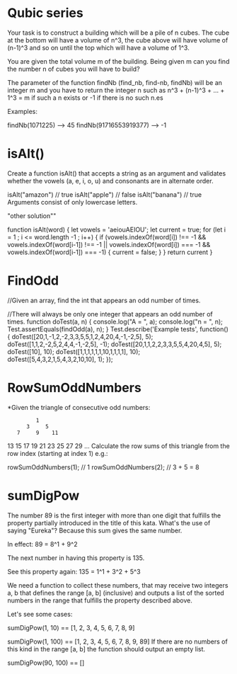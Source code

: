 # Qubic series
Your task is to construct a building which 
will be a pile of n cubes.
 The cube at the bottom will have a volume of 
n^3, the cube above will have volume 
 of (n-1)^3 and so on until the top which will 
have a volume of 1^3.

You are given the total volume m of the building.
 Being given m can you 
find the number n of cubes you will have
 to build?

The parameter of the 
function findNb (find_nb, find-nb, findNb) 
will be an integer
 m and you have to return the integer n such 
as n^3 + (n-1)^3 + ... + 1^3 = m 
 if such a n exists or -1 if there is no such n.es

Examples:

findNb(1071225) --> 45
findNb(91716553919377) --> -1


# isAlt()
Create a function isAlt() that accepts a string as an argument and validates whether the vowels (a, e, i, o, u) and consonants are in alternate order.

isAlt("amazon")
// true
isAlt("apple")
// false
isAlt("banana")
// true
Arguments consist of only lowercase letters.

"other solution""

function isAlt(word) {
  let vowels = 'aeiouAEIOU';
  let current = true;
  for (let i = 1 ; i <= word.length -1 ; i++) {
    if (vowels.indexOf(word[i]) !== -1 && vowels.indexOf(word[i-1]) !== -1 || 
      vowels.indexOf(word[i]) === -1 && vowels.indexOf(word[i-1]) === -1) {
      current = false;
    }
  }
  return current
}


# FindOdd

//Given an array, find the int that appears an odd number of times.

//There will always be only one integer that appears an odd number of times.
function doTest(a, n) {
  console.log("A = ", a);
  console.log("n = ", n);
  Test.assertEquals(findOdd(a), n);
}
Test.describe('Example tests', function() {
  doTest([20,1,-1,2,-2,3,3,5,5,1,2,4,20,4,-1,-2,5], 5);
  doTest([1,1,2,-2,5,2,4,4,-1,-2,5], -1);
  doTest([20,1,1,2,2,3,3,5,5,4,20,4,5], 5);
  doTest([10], 10);
  doTest([1,1,1,1,1,1,10,1,1,1,1], 10);
  doTest([5,4,3,2,1,5,4,3,2,10,10], 1);
});

# RowSumOddNumbers

*Given the triangle of consecutive odd numbers:

             1
          3     5
       7     9    11
   13    15    17    19
21    23    25    27    29
...
Calculate the row sums of this triangle from the row index (starting at index 1) e.g.:

rowSumOddNumbers(1); // 1
rowSumOddNumbers(2); // 3 + 5 = 8

# sumDigPow
The number 89 is the first integer with more than one digit that fulfills the property
 partially introduced in the title of this kata. What's the use of saying "Eureka"? Because 
 this sum gives the same number.

In effect: 89 = 8^1 + 9^2

The next number in having this property is 135.

See this property again: 135 = 1^1 + 3^2 + 5^3

We need a function to collect these numbers, that may receive two integers a, b that defines 
the range [a, b] (inclusive) and outputs a list of the sorted numbers in the range that fulfills 
the property described above.

Let's see some cases:

sumDigPow(1, 10) == [1, 2, 3, 4, 5, 6, 7, 8, 9]

sumDigPow(1, 100) == [1, 2, 3, 4, 5, 6, 7, 8, 9, 89]
If there are no numbers of this kind in the range [a, b] the function should output an empty list.

sumDigPow(90, 100) == []
